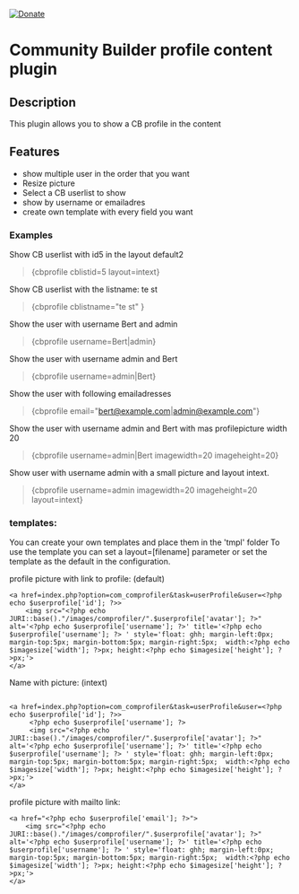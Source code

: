 [![Donate](https://img.shields.io/badge/Donate-PayPal-green.svg)](https://www.paypal.com/donate/?business=SAT23GPU7F6AS&no_recurring=1&currency_code=EUR)
# Community Builder profile content plugin

## Description
This plugin allows you to show a CB profile in the content

## Features

- show multiple user in the order that you want
- Resize picture
- Select a CB userlist to show
- show by username or emailadres
- create own template with every field you want

### Examples

Show CB userlist with id5 in the layout default2
>{cbprofile cblistid=5 layout=intext}

Show CB userlist with the listname: te st 
>{cbprofile cblistname="te st" }

Show the user with username Bert and admin 
>{cbprofile username=Bert|admin}

Show the user with username admin and Bert
>{cbprofile username=admin|Bert}

Show the user with following emailadresses 
>{cbprofile email="bert@example.com|admin@example.com"}

Show the user with username admin and Bert with mas profilepicture width 20
>{cbprofile username=admin|Bert imagewidth=20 imageheight=20}

Show user with username admin with a small picture and layout intext.
>{cbprofile username=admin imagewidth=20 imageheight=20 layout=intext} 


### templates:

You can create your own templates and place them in the 'tmpl' folder
To use the template you can set a layout=[filename] parameter or set the template as the default in the configuration.


profile picture with link to profile: (default)
``` 
<a href=index.php?option=com_comprofiler&task=userProfile&user=<?php echo $userprofile['id']; ?>>
	<img src="<?php echo JURI::base()."/images/comprofiler/".$userprofile['avatar']; ?>" alt='<?php echo $userprofile['username']; ?>' title='<?php echo $userprofile['username']; ?> ' style='float: ghh; margin-left:0px; margin-top:5px; margin-bottom:5px; margin-right:5px;  width:<?php echo $imagesize['width']; ?>px; height:<?php echo $imagesize['height']; ?>px;'>
</a>
```
Name with picture: (intext)
``` 

<a href=index.php?option=com_comprofiler&task=userProfile&user=<?php echo $userprofile['id']; ?>>
	 <?php echo $userprofile['username']; ?>
	 <img src="<?php echo JURI::base()."/images/comprofiler/".$userprofile['avatar']; ?>" alt='<?php echo $userprofile['username']; ?>' title='<?php echo $userprofile['username']; ?> ' style='float: ghh; margin-left:0px; margin-top:5px; margin-bottom:5px; margin-right:5px;  width:<?php echo $imagesize['width']; ?>px; height:<?php echo $imagesize['height']; ?>px;'>
</a>
```
profile picture with mailto link:
```
<a href="<?php echo $userprofile['email']; ?>">
	<img src="<?php echo JURI::base()."/images/comprofiler/".$userprofile['avatar']; ?>" alt='<?php echo $userprofile['username']; ?>' title='<?php echo $userprofile['username']; ?> ' style='float: ghh; margin-left:0px; margin-top:5px; margin-bottom:5px; margin-right:5px;  width:<?php echo $imagesize['width']; ?>px; height:<?php echo $imagesize['height']; ?>px;'>
</a>
``` 



